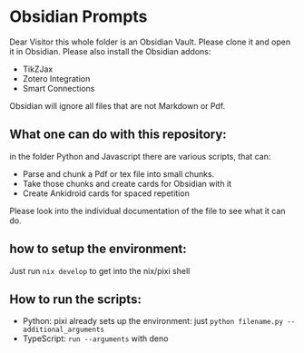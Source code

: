 # Obsidian Prompts

Dear Visitor this whole folder is an Obsidian Vault. Please clone it and open it in Obsidian. 
Please also install the Obsidian addons:
- TikZJax
- Zotero Integration
- Smart Connections

Obsidian will ignore all files that are not Markdown or Pdf.

## What one can do with this repository:

in the folder Python and Javascript there are various scripts, that can:

- Parse and chunk a Pdf or tex file into small chunks.
- Take those chunks and create cards for Obsidian with it
- Create Ankidroid cards for spaced repetition

Please look into the individual documentation of the file to see what it can do.


## how to setup the environment:
Just run `nix develop` to get into the nix/pixi shell


## How to run the scripts:

- Python: pixi already sets up the environment: just `python filename.py --additional_arguments`
- TypeScript: `run --arguments` with deno


